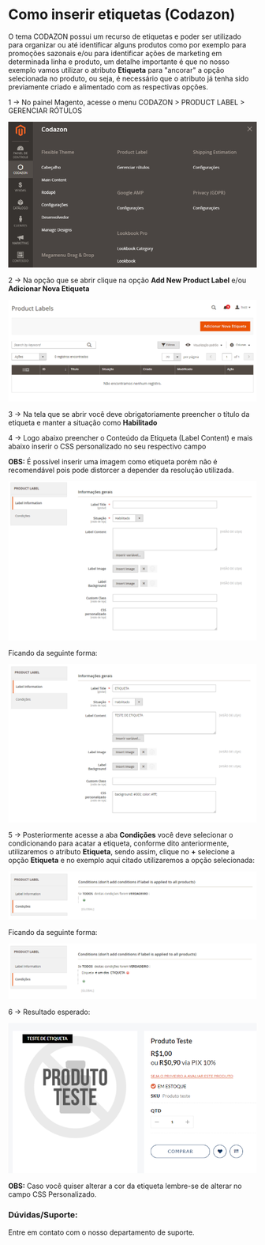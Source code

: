 # Como inserir etiquetas (Codazon)

O tema CODAZON possui um recurso de etiquetas e poder ser utilizado para organizar ou até identificar alguns produtos como por exemplo para promoções sazonais e/ou para identificar ações de marketing em determinada linha e produto, um detalhe importante é que no nosso exemplo vamos utilizar o atributo **Etiqueta** para "ancorar" a opção selecionada no produto, ou seja, é necessário que o atributo já tenha sido previamente criado e alimentado com as respectivas opções.

1 -> No painel Magento, acesse o menu CODAZON > PRODUCT LABEL > GERENCIAR RÓTULOS

![Product Label](https://github.com/Oficina-do-Dev/Tutoriais/blob/main/Magento_2/104%20-%20Como%20inserir%20etiquetas%20(Codazon)/images/image-1.png)

2 -> Na opção que se abrir clique na opção **Add New Product Label** e/ou **Adicionar Nova Etiqueta**

![Adicionar Nova Etiqueta](https://github.com/Oficina-do-Dev/Tutoriais/blob/main/Magento_2/104%20-%20Como%20inserir%20etiquetas%20(Codazon)/images/image-2.png)

3 -> Na tela que se abrir você deve obrigatoriamente preencher o título da etiqueta e manter a situação como **Habilitado**

4 -> Logo abaixo preencher o Conteúdo da Etiqueta (Label Content) e mais abaixo inserir o CSS personalizado no seu respectivo campo

**OBS:** É possível inserir uma imagem como etiqueta porém não é recomendável pois pode distorcer a depender da resolução utilizada.

![Campos necessários](https://github.com/Oficina-do-Dev/Tutoriais/blob/main/Magento_2/104%20-%20Como%20inserir%20etiquetas%20(Codazon)/images/image-3.PNG)

Ficando da seguinte forma:

![Exemplo de etiqueta](https://github.com/Oficina-do-Dev/Tutoriais/blob/main/Magento_2/104%20-%20Como%20inserir%20etiquetas%20(Codazon)/images/image-4.png)

5 -> Posteriormente acesse a aba **Condições** você deve selecionar o condicionando para acatar a etiqueta, conforme dito anteriormente, utilizaremos o atributo **Etiqueta**, sendo assim, clique no **+** selecione a opção **Etiqueta** e no exemplo aqui citado utilizaremos a opção selecionada: 

![Condições](https://github.com/Oficina-do-Dev/Tutoriais/blob/main/Magento_2/104%20-%20Como%20inserir%20etiquetas%20(Codazon)/images/image-5.png)

Ficando da seguinte forma:

![Exemplo das condições](https://github.com/Oficina-do-Dev/Tutoriais/blob/main/Magento_2/104%20-%20Como%20inserir%20etiquetas%20(Codazon)/images/image-6.png)


6 -> Resultado esperado:

![Exemplo das condições](https://github.com/Oficina-do-Dev/Tutoriais/blob/main/Magento_2/104%20-%20Como%20inserir%20etiquetas%20(Codazon)/images/image-7.png)

**OBS:** Caso você quiser alterar a cor da etiqueta lembre-se de alterar no campo CSS Personalizado.

### Dúvidas/Suporte:

Entre em contato com o nosso departamento de suporte.